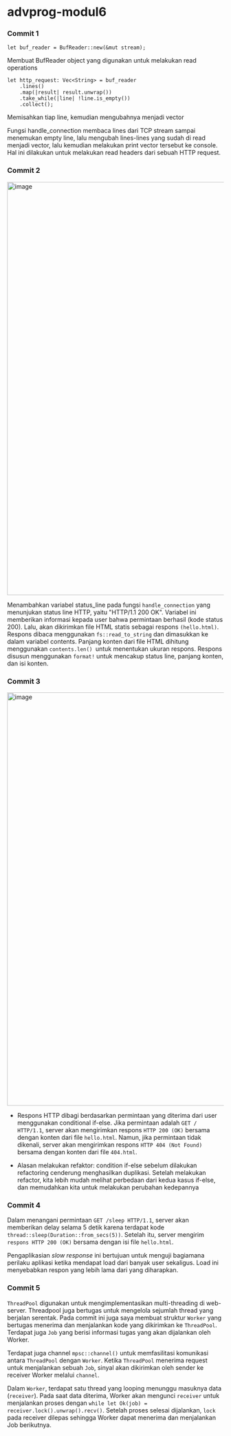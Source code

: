# advprog-modul6

### Commit 1

`let buf_reader = BufReader::new(&mut stream);`

Membuat BufReader object yang digunakan untuk melakukan read operations

```
let http_request: Vec<String> = buf_reader
    .lines()
    .map(|result| result.unwrap())
    .take_while(|line| !line.is_empty())
    .collect();
```

Memisahkan tiap line, kemudian mengubahnya menjadi vector

Fungsi handle_connection membaca lines dari TCP stream sampai menemukan empty line, lalu mengubah lines-lines yang sudah di read menjadi vector, lalu kemudian melakukan print vector tersebut ke console. Hal ini dilakukan untuk melakukan read headers dari sebuah HTTP request.

### Commit 2

<img width="960" alt="image" src="https://github.com/reyhanwiyasa/advprog-modul6/assets/119433464/34e4196f-20a0-4593-8864-75d645c3e7c0">

Menambahkan variabel status_line pada fungsi `handle_connection` yang menunjukan status line HTTP, yaitu "HTTP/1.1 200 OK". Variabel ini memberikan informasi kepada user bahwa permintaan berhasil (kode status 200). Lalu, akan dikirimkan file HTML statis sebagai respons `(hello.html)`. Respons dibaca menggunakan `fs::read_to_string` dan dimasukkan ke dalam variabel contents. Panjang konten dari file HTML dihitung menggunakan `contents.len() `untuk menentukan ukuran respons. Respons disusun menggunakan `format!` untuk mencakup status line, panjang konten, dan isi konten.

### Commit 3

<img width="960" alt="image" src="https://github.com/reyhanwiyasa/advprog-modul6/assets/119433464/195b56d0-564b-4661-b795-7c160c6b9a77">

- Respons HTTP dibagi berdasarkan permintaan yang diterima dari user menggunakan conditional if-else. Jika permintaan adalah `GET / HTTP/1.1`, server akan mengirimkan respons `HTTP 200 (OK)` bersama dengan konten dari file `hello.html`. Namun, jika permintaan tidak dikenali, server akan mengirimkan respons `HTTP 404 (Not Found)` bersama dengan konten dari file `404.html`.

- Alasan melakukan refaktor: condition if-else sebelum dilakukan refactoring cenderung menghasilkan duplikasi. Setelah melakukan refactor, kita lebih mudah melihat perbedaan dari kedua kasus if-else, dan memudahkan kita untuk melakukan perubahan kedepannya

### Commit 4

Dalam menangani permintaan `GET /sleep HTTP/1.1`, server akan memberikan delay selama 5 detik karena terdapat kode `thread::sleep(Duration::from_secs(5))`. Setelah itu, server mengirim `respons HTTP 200 (OK)` bersama dengan isi file `hello.html`.

Pengaplikasian _slow response_ ini bertujuan untuk menguji bagiamana perilaku aplikasi ketika mendapat load dari banyak user sekaligus. Load ini menyebabkan respon yang lebih lama dari yang diharapkan.

### Commit 5

`ThreadPool` digunakan untuk mengimplementasikan multi-threading di web-server. Threadpool juga bertugas untuk mengelola sejumlah thread yang berjalan serentak. Pada commit ini juga saya membuat struktur `Worker` yang bertugas menerima dan menjalankan kode yang dikirimkan ke `ThreadPool`. Terdapat juga `Job` yang berisi informasi tugas yang akan dijalankan oleh Worker.

Terdapat juga channel `mpsc::channel()` untuk memfasilitasi komunikasi antara `ThreadPool` dengan `Worker`. Ketika `ThreadPool` menerima request untuk menjalankan sebuah `Job`, sinyal akan dikirimkan oleh sender ke receiver Worker melalui `channel`.

Dalam `Worker`, terdapat satu thread yang looping menunggu masuknya data (`receiver`). Pada saat data diterima, Worker akan mengunci `receiver` untuk menjalankan proses dengan `while let Ok(job) = receiver.lock().unwrap().recv()`. Setelah proses selesai dijalankan, `lock` pada receiver dilepas sehingga Worker dapat menerima dan menjalankan Job berikutnya.
